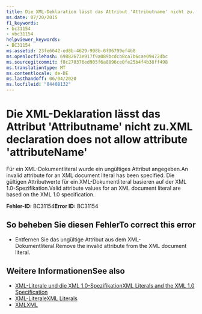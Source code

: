 ```yaml
---
title: Die XML-Deklaration lässt das Attribut 'Attributname' nicht zu.
ms.date: 07/20/2015
f1_keywords:
- bc31154
- vbc31154
helpviewer_keywords:
- BC31154
ms.assetid: 23fe6642-ed8b-4629-998b-6f06799ef4b8
ms.openlocfilehash: 69882673e917f9a089bcdcb8ca7b6cae09472dbc
ms.sourcegitcommit: f8c270376ed905f6a8896ce0fe25b4f4b38ff498
ms.translationtype: MT
ms.contentlocale: de-DE
ms.lasthandoff: 06/04/2020
ms.locfileid: "84408132"
---
```

# <a name="xml-declaration-does-not-allow-attribute-attributename"></a><span data-ttu-id="5851d-102">Die XML-Deklaration lässt das Attribut 'Attributname' nicht zu.</span><span class="sxs-lookup"><span data-stu-id="5851d-102">XML declaration does not allow attribute 'attributeName'</span></span>
<span data-ttu-id="5851d-103">Für ein XML-Dokumentliteral wurde ein ungültiges Attribut angegeben.</span><span class="sxs-lookup"><span data-stu-id="5851d-103">An invalid attribute for an XML document literal has been specified.</span></span> <span data-ttu-id="5851d-104">Die gültigen Attributwerte für ein XML-Dokumentliteral basieren auf der XML 1.0-Spezifikation.</span><span class="sxs-lookup"><span data-stu-id="5851d-104">Valid attribute values for an XML document literal are based on the XML 1.0 specification.</span></span>  
  
 <span data-ttu-id="5851d-105">**Fehler-ID:** BC31154</span><span class="sxs-lookup"><span data-stu-id="5851d-105">**Error ID:** BC31154</span></span>  
  
## <a name="to-correct-this-error"></a><span data-ttu-id="5851d-106">So beheben Sie diesen Fehler</span><span class="sxs-lookup"><span data-stu-id="5851d-106">To correct this error</span></span>  
  
- <span data-ttu-id="5851d-107">Entfernen Sie das ungültige Attribut aus dem XML-Dokumentliteral.</span><span class="sxs-lookup"><span data-stu-id="5851d-107">Remove the invalid attribute from the XML document literal.</span></span>  
  
## <a name="see-also"></a><span data-ttu-id="5851d-108">Weitere Informationen</span><span class="sxs-lookup"><span data-stu-id="5851d-108">See also</span></span>

- [<span data-ttu-id="5851d-109">XML-Literale und die XML 1.0-Spezifikation</span><span class="sxs-lookup"><span data-stu-id="5851d-109">XML Literals and the XML 1.0 Specification</span></span>](../programming-guide/language-features/xml/xml-literals-and-the-xml-1-0-specification.md)
- [<span data-ttu-id="5851d-110">XML-Literale</span><span class="sxs-lookup"><span data-stu-id="5851d-110">XML Literals</span></span>](../language-reference/xml-literals/index.md)
- [<span data-ttu-id="5851d-111">XML</span><span class="sxs-lookup"><span data-stu-id="5851d-111">XML</span></span>](../programming-guide/language-features/xml/index.md)
